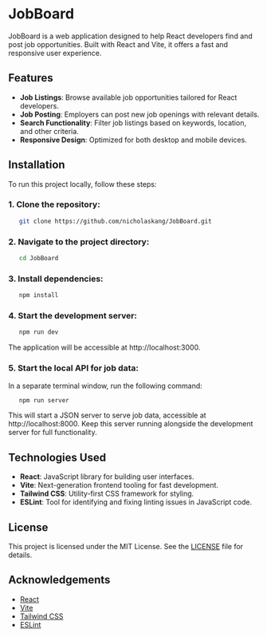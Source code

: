 # JobBoard

JobBoard is a web application designed to help React developers find and post job opportunities. Built with React and Vite, it offers a fast and responsive user experience.

## Features

- **Job Listings**: Browse available job opportunities tailored for React developers.
- **Job Posting**: Employers can post new job openings with relevant details.
- **Search Functionality**: Filter job listings based on keywords, location, and other criteria.
- **Responsive Design**: Optimized for both desktop and mobile devices.

## Installation

To run this project locally, follow these steps:

### 1. Clone the repository:

```bash
   git clone https://github.com/nicholaskang/JobBoard.git
```

### 2. Navigate to the project directory:

```bash
   cd JobBoard
```

### 3. Install dependencies:

```bash
   npm install
```

### 4. Start the development server:

```bash
   npm run dev
```

The application will be accessible at http://localhost:3000.

### 5. Start the local API for job data:

In a separate terminal window, run the following command:

```bash
   npm run server
```

This will start a JSON server to serve job data, accessible at http://localhost:8000. Keep this server running alongside the development server for full functionality.

## Technologies Used

- **React**: JavaScript library for building user interfaces.
- **Vite**: Next-generation frontend tooling for fast development.
- **Tailwind CSS**: Utility-first CSS framework for styling.
- **ESLint**: Tool for identifying and fixing linting issues in JavaScript code.

## License

This project is licensed under the MIT License. See the [LICENSE](LICENSE) file for details.

## Acknowledgements

- [React](https://reactjs.org/)
- [Vite](https://vitejs.dev/)
- [Tailwind CSS](https://tailwindcss.com/)
- [ESLint](https://eslint.org/)
